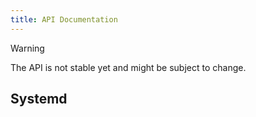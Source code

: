 ```yaml
---
title: API Documentation
---
```


<script setup>
import { data } from "./options.data.js";
import { RenderDocs } from "easy-nix-documentation";
</script>

> [!WARNING]
> The API is not stable yet and might be subject to change.

<RenderDocs :options="data" :exclude="[/^_module*/, /^systemd*/]" />

## Systemd


<RenderDocs :options="data" :include="[/^systemd*/]" />
